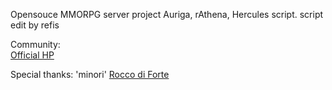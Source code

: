 Opensouce MMORPG server project Auriga, rAthena, Hercules script.
script edit by refis

Community:  
[Official HP](http://auriga.moe.hm/)  

Special thanks:
'minori'
[Rocco di Forte](http://dianaeleven.blog134.fc2.com/)